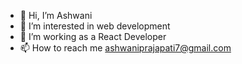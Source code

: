 - 👋 Hi, I’m Ashwani
- 👀 I’m interested in web development
- 🌱 I’m working as a React Developer
- 📫 How to reach me ashwaniprajapati7@gmail.com

<!---
ashwanip7/ashwanip7 is a ✨ special ✨ repository because its `README.md` (this file) appears on your GitHub profile.
You can click the Preview link to take a look at your changes.
--->
